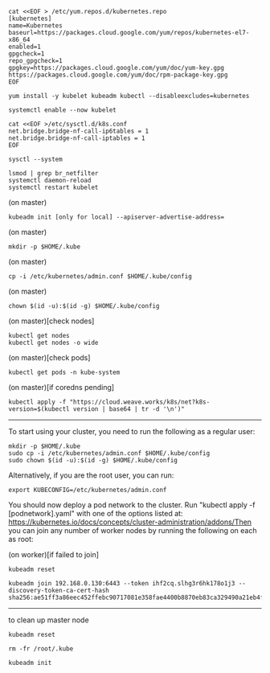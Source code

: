 ```
cat <<EOF > /etc/yum.repos.d/kubernetes.repo
[kubernetes]
name=Kubernetes
baseurl=https://packages.cloud.google.com/yum/repos/kubernetes-el7-x86_64
enabled=1
gpgcheck=1
repo_gpgcheck=1
gpgkey=https://packages.cloud.google.com/yum/doc/yum-key.gpg https://packages.cloud.google.com/yum/doc/rpm-package-key.gpg
EOF
```

```
yum install -y kubelet kubeadm kubectl --disableexcludes=kubernetes
```

```
systemctl enable --now kubelet
```

```
cat <<EOF >/etc/sysctl.d/k8s.conf
net.bridge.bridge-nf-call-ip6tables = 1
net.bridge.bridge-nf-call-iptables = 1
EOF
```

```
sysctl --system

lsmod | grep br_netfilter
systemctl daemon-reload
systemctl restart kubelet
```

(on master) 
```
kubeadm init [only for local] --apiserver-advertise-address=
```


(on master) 
```
mkdir -p $HOME/.kube
```

(on master) 
```
cp -i /etc/kubernetes/admin.conf $HOME/.kube/config
```
(on master) 
```
chown $(id -u):$(id -g) $HOME/.kube/config

```

(on master)[check nodes]
```
kubectl get nodes
kubectl get nodes -o wide 
```

(on master)[check pods]
```
kubectl get pods -n kube-system

```

(on master)[if coredns pending]
```
kubectl apply -f "https://cloud.weave.works/k8s/net?k8s-version=$(kubectl version | base64 | tr -d '\n')"

```




--------------------------
To start using your cluster, you need to run the following as a regular user: 

```
mkdir -p $HOME/.kube
sudo cp -i /etc/kubernetes/admin.conf $HOME/.kube/config
sudo chown $(id -u):$(id -g) $HOME/.kube/config

```
Alternatively, if you are the root user, you can run: 

```
export KUBECONFIG=/etc/kubernetes/admin.conf

```
You should now deploy a pod network to the cluster.
Run "kubectl apply -f [podnetwork].yaml" with one of the options listed at: 
https://kubernetes.io/docs/concepts/cluster-administration/addons/Then you can join any number of worker nodes by running the following on each as root:

(on worker)[if failed to join]
```
kubeadm reset
```

```
kubeadm join 192.168.0.130:6443 --token ihf2cq.slhg3r6hk178o1j3 --discovery-token-ca-cert-hash sha256:ae51ff3a86eec452ffebc90717081e358fae4400b8870eb83ca329490a21eb4f

```

--------------------------
to clean up master node

```
kubeadm reset

```

```
rm -fr /root/.kube

```

```
kubeadm init

```
